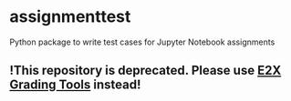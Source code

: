 # assignmenttest
Python package to write test cases for Jupyter Notebook assignments

## !This repository is deprecated. Please use [E2X Grading Tools](https://github.com/Digiklausur/e2xgradingtools) instead!

